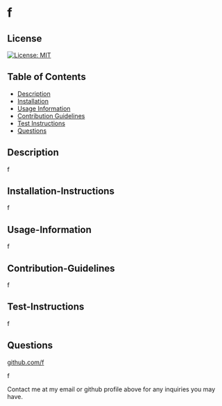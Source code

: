 # f

## License
   
  [![License: MIT](https://img.shields.io/badge/License-MIT-yellow.svg)](https://opensource.org/licenses/MIT)

## Table of Contents

 - [Description](##Description)
 - [Installation](##Installation-Instructions)
 - [Usage Information](##Usage-Information)
 - [Contribution Guidelines](##Contribution-Guidelines)
 - [Test Instructions](##Test-Instructions)
 - [Questions](##Questions)

## Description

 f

## Installation-Instructions

 f

## Usage-Information

 f

## Contribution-Guidelines

 f

## Test-Instructions

 f

## Questions

 [github.com/f](https://github.com/f)

 f

 Contact me at my email or github profile above for any inquiries you may have.

        
